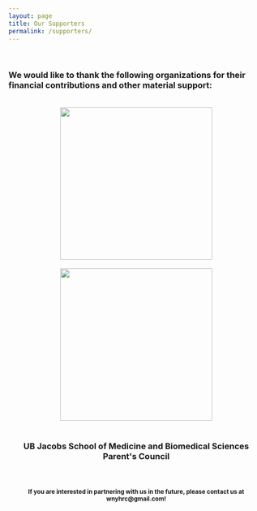 ```yaml
---
layout: page
title: Our Supporters
permalink: /supporters/
---
```

<br>
<h3>We would like to thank the following organizations for their financial contributions and other material support:</h3>
<br>
<center><a href="http://www.subboard.com/"><img src="{{ site.baseurl }}/img/support/sbi.png" width="300"/></a></center>
<br>
<center><a href="http://www.subboard.com/"><img src="{{ site.baseurl }}/img/support/ubphr.png" width="300"/></a></center>
<br>
<center><h3><b>UB Jacobs School of Medicine and Biomedical Sciences Parent's Council</b></h3></center>
<br>
<center><h4><small>If you are interested in partnering with us in the future, please contact us at <a mailto="wnyhrc@gmail.com">wnyhrc@gmail.com</a>!</small></h4></center> 